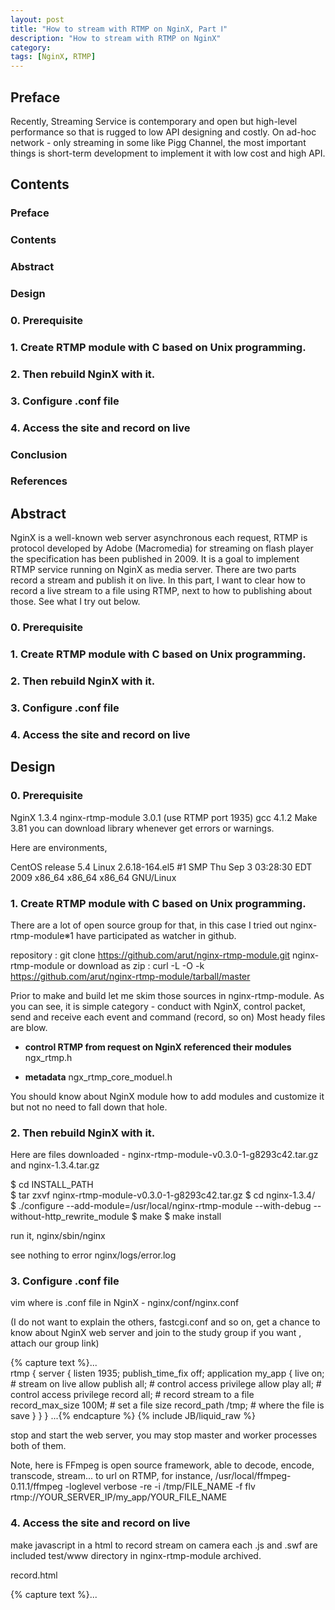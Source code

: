 ```yaml
---
layout: post
title: "How to stream with RTMP on NginX, Part Ⅰ"
description: "How to stream with RTMP on NginX"
category: 
tags: [NginX, RTMP]
---
```

## Preface

Recently, Streaming Service is contemporary and open but high-level performance so that is rugged to low API designing and costly. On ad-hoc network - only streaming in some like Pigg Channel, the most important things is short-term development to implement it with low cost and high API. 

## Contents

### Preface
### Contents
### Abstract
### Design

### 0. Prerequisite
### 1. Create RTMP module with C based on Unix programming.
### 2. Then rebuild NginX with it.
### 3. Configure .conf file
### 4. Access the site and record on live

### Conclusion
### References

## Abstract

NginX is a well-known web server asynchronous each request, RTMP is protocol developed by Adobe (Macromedia) for streaming on flash player the specification has been published in 2009. It is a goal to implement RTMP service running on NginX as media server. There are two parts record a stream and publish it on live. In this part, I want to clear how to record a live stream to a file using RTMP, next to how to publishing about those. See what I try out below.

### 0. Prerequisite

### 1. Create RTMP module with C based on Unix programming.

### 2. Then rebuild NginX with it.

### 3. Configure .conf file

### 4. Access the site and record on live

## Design

### 0. Prerequisite

NginX 1.3.4
nginx-rtmp-module 3.0.1 (use RTMP port 1935)
gcc 4.1.2
Make 3.81
you can download library whenever get errors or warnings.

Here are environments,

CentOS release 5.4
Linux 2.6.18-164.el5 #1 SMP Thu Sep 3 03:28:30 EDT 2009 x86_64 x86_64 x86_64 GNU/Linux

### 1. Create RTMP module with C based on Unix programming.

There are a lot of open source group for that, in this case I tried out nginx-rtmp-module※1 have participated as watcher in github. 

repository : git clone https://github.com/arut/nginx-rtmp-module.git nginx-rtmp-module
or
download as zip : curl -L -O -k https://github.com/arut/nginx-rtmp-module/tarball/master

Prior to make and build let me skim those sources in nginx-rtmp-module.
As you can see, it is simple category - conduct with NginX, control packet, send and receive each event and command (record, so on)
Most heady files are blow.

- **control RTMP from request on NginX referenced their modules**
  ngx_rtmp.h

- **metadata**
  ngx_rtmp_core_moduel.h

You should know about NginX module how to add modules and customize it but not no need to fall down that hole.

### 2. Then rebuild NginX with it.

Here are files downloaded - nginx-rtmp-module-v0.3.0-1-g8293c42.tar.gz and nginx-1.3.4.tar.gz

$ cd INSTALL_PATH  
$ tar zxvf nginx-rtmp-module-v0.3.0-1-g8293c42.tar.gz 
$ cd nginx-1.3.4/  
$ ./configure --add-module=/usr/local/nginx-rtmp-module --with-debug --without-http_rewrite_module 
$ make 
$ make install

run it, nginx/sbin/nginx

see nothing to error nginx/logs/error.log

### 3. Configure .conf file

vim where is .conf file in NginX - nginx/conf/nginx.conf

(I do not want to explain the others, fastcgi.conf and so on, get a chance to know about NginX web server and join to the study group if you want , attach our group link)

{% capture text %}...   
rtmp { 
    server {
        listen 1935;
        publish_time_fix off;
        application my_app {
        	live on;    # stream on live allow
        	publish all;    # control access privilege
        	allow play all; # control access privilege
        	record all; # record stream to a file
        	record_max_size 100M;   # set a file size
        	record_path /tmp;   # where the file is save
        }
    }
}
...{% endcapture %}
{% include JB/liquid_raw %}

stop and start the web server, you may stop master and worker processes both of them.

Note, here is FFmpeg is open source framework, able to decode, encode, transcode, stream... to url on RTMP, for instance, /usr/local/ffmpeg-0.11.1/ffmpeg -loglevel verbose -re -i /tmp/FILE_NAME  -f flv rtmp://YOUR_SERVER_IP/my_app/YOUR_FILE_NAME

### 4. Access the site and record on live

make javascript in a html to record stream on camera
each .js and .swf are included test/www directory in nginx-rtmp-module archived.

record.html

{% capture text %}...   
<html>
	<head>
		<script src="jwplayer_old/swfobject.js"></script>
		<script type="text/javascript">
		var flashvars =
		{
	    'streamer': 'rtmp://YOUR_SERVER_IP/myapp',
   		'file': 'YOUR_FILE_NAME',
    	'type': 'camera',
    	'controlbar': 'bottom',
    	'stretching': 'none',
    	'frontcolor': '86C29D', // text & icons (green)
    	'backcolor': '849BC1', // playlist background (blue)
    	'lightcolor': 'C286BA', // selected text/track highlight (pink)
    	'screencolor': 'FFFFFF', // screen background (black)
    	'id': 'playerID',
    	'autostart': 'true'
		};
 
		var params =
		{
   			'allowfullscreen': 'true',
    		'allowscriptaccess': 'always',
    		'bgcolor': '#FFFFFF'
		};
 
		var attributes =
		{
    		'id': 'playerID',
   	 		'name': 'playerID'
		};
		swfobject.embedSWF('jwplayer_old/player.swf', 'player', '320', '260', '9.0.124', false, flashvars, params, attributes);
		</script>
	</head>
	<body>
		<a href="index.html">Play</a> | <b>Record</b>
		<br/>
		<div id="playercontainer" class="playercontainer"><a id="player" class="player" href="http://get.adobe.com/flashplayer/">
		Get the Adobe Flash Player to see this video.</a></div>
	</body>
</html>
...{% endcapture %}
{% include JB/liquid_raw %}
   
load the html on browser and check the path whether .flv stream file exists where you want to save it have written down on .conf.

<http://edydkim.github.com/assets/images/screenshot_2012-08-29.png>
 
$ ll /tmp/*flv
rw-rr- 1 nobody nobody 992722 8月 29 11:54 /tmp/mystream.flv

## Conclusion

As you have read or done, it is simple you aim't install any produce licensed like Flash Media Server... 
Of course someone wonder what if have a number of performance cpu, memory and so on such a situation -  on a big site and have many many users.. also need to test performance continuously but you do remember, as I mention agenda above, the most importance is the purpose what situation you want to use, service and publish to users. At least I do convince to satisfy that on ad-hoc service.
In this part, let me show you some utilities..

ffmpeg - http://ffmpeg.org/index.html
ffplay - http://ffmpeg.org/documentation.html
rtmpdump - http://all-streaming-media.com/record-video-stream/rtmpdump-freeware-console-RTMP-downloading-application.htm

## References

※1:github open source group, https://github.com/arut/nginx-rtmp-module
RTMP - http://en.wikipedia.org/wiki/Real_Time_Messaging_Protocol
NginX - www.nginx.org, http://en.wikipedia.org/wiki/Nginx
Network - The Linux Programming Interface : A Unix and Linux System Programming Handbook by Michael Kerrisk 